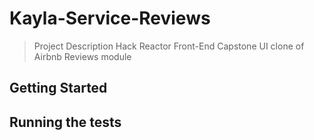 # Kayla-Service-Reviews
> Project Description
Hack Reactor Front-End Capstone
UI clone of Airbnb Reviews module


## Getting Started


## Running the tests